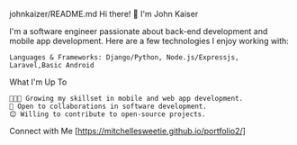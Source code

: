 
johnkaizer/README.md
Hi there! 👋 I'm John Kaiser

I'm a software engineer passionate about back-end development and mobile app development. Here are a few technologies I enjoy working with:

    Languages & Frameworks: Django/Python, Node.js/Expressjs, Laravel,Basic Android

What I'm Up To

    👨🏽‍💻 Growing my skillset in mobile and web app development.
    🤝 Open to collaborations in software development.
    😊 Willing to contribute to open-source projects.

Connect with Me
[https://mitchellesweetie.github.io/portfolio2/]
